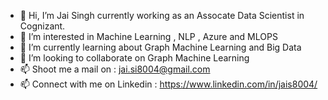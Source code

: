 - 👋 Hi, I’m Jai Singh currently working as an Assocate Data Scientist in Cognizant.
- 👀 I’m interested in Machine Learning , NLP , Azure and MLOPS 
- 🌱 I’m currently learning about Graph Machine Learning and Big Data
- 💞️ I’m looking to collaborate on Graph Machine Learning
- 📫 Shoot me a mail on : jai.si8004@gmail.com
- 📫 Connect with me on Linkedin : https://www.linkedin.com/in/jais8004/

<!---
jai8004/jai8004 is a ✨ special ✨ repository because its `README.md` (this file) appears on your GitHub profile.
You can click the Preview link to take a look at your changes.
--->
